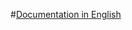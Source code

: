 #[Documentation in English](https://github.com/annihilatoratm/joomla-doc/blob/main/documentation/doc-eng.md)
